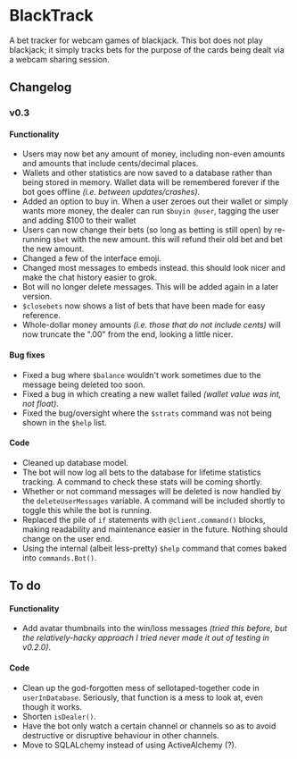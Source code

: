 # BlackTrack
A bet tracker for webcam games of blackjack.
This bot does not play blackjack; it simply tracks bets for the purpose of the cards being dealt via a webcam sharing session.

## Changelog

### v0.3
#### Functionality
* Users may now bet any amount of money, including non-even amounts and amounts that include cents/decimal places.
* Wallets and other statistics are now saved to a database rather than being stored in memory. Wallet data will be remembered forever if the bot goes offline _(i.e. between updates/crashes)_.
* Added an option to buy in. When a user zeroes out their wallet or simply wants more money, the dealer can run `$buyin @user`, tagging the user and adding $100 to their wallet
* Users can now change their bets (so long as betting is still open) by re-running `$bet` with the new amount. this will refund their old bet and bet the new amount.
* Changed a few of the interface emoji.
* Changed most messages to embeds instead. this should look nicer and make the chat history easier to grok.
* Bot will no longer delete messages. This will be added again in a later version.
* `$closebets` now shows a list of bets that have been made for easy reference.
* Whole-dollar money amounts _(i.e. those that do not include cents)_ will now truncate the ".00" from the end, looking a little nicer.

#### Bug fixes
* Fixed a bug where `$balance` wouldn't work sometimes due to the message being deleted too soon.
* Fixed a bug in which creating a new wallet failed _(wallet value was int, not float)_.
* Fixed the bug/oversight where the `$strats` command was not being shown in the `$help` list.

#### Code
* Cleaned up database model.
* The bot will now log all bets to the database for lifetime statistics tracking. A command to check these stats will be coming shortly.
* Whether or not command messages will be deleted is now handled by the `deleteUserMessages` variable. A command will be included shortly to toggle this while the bot is running.
* Replaced the pile of `if` statements with `@client.command()` blocks, making readability and maintenance easier in the future. Nothing should change on the user end.
* Using the internal (albeit less-pretty) `$help` command that comes baked into `commands.Bot()`.

## To do
#### Functionality
* Add avatar thumbnails into the win/loss messages _(tried this before, but the relatively-hacky approach I tried never made it out of testing in v0.2.0)_.

#### Code
* Clean up the god-forgotten mess of sellotaped-together code in `userInDatabase`. Seriously, that function is a mess to look at, even though it works.
* Shorten `isDealer()`.
* Have the bot only watch a certain channel or channels so as to avoid destructive or disruptive behaviour in other channels.
* Move to SQLALchemy instead of using ActiveAlchemy (?).
